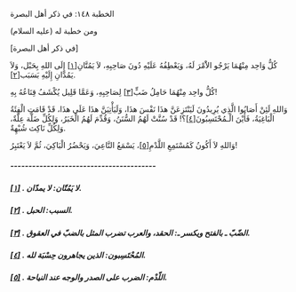   الخطبة  ١٤٨: في ذكر أهل البصرة	

ومن خطبة له (عليه السلام)

[في ذكر أهل البصرة]

كُلُّ وَاحِد مِنْهُمَا يَرْجُو الاَْمْرَ لَهُ، وَيَعْطِفُهُ عَلَيْهِ دُونَ صَاحِبِهِ، لاَ يَمُتَّانِ[[١\]](https://arabic.balaghah.net/node/612#_ftn1) إِلَى اللهِ بِحَبْل، وَلاَ يَمُدَّانِ إِلَيْهِ بَسَبَب[[٢\]](https://arabic.balaghah.net/node/612#_ftn2).

كُلُّ واحِد مِنْهُمَا حَامِلُ ضَبٍّ[[٣\]](https://arabic.balaghah.net/node/612#_ftn3) لِصَاحِبِهِ، وَعَمَّا قَلِيل يُكْشَفُ قِنَاعُهُ بِهِ!

وَاللهِ لَئِنْ أَصَابُوا الَّذِي يُرِيدُونَ لَيَنْتَزِعَنَّ هذَا نَفْسَ هذَا، وَلَيَأْتِيَنَّ هذَا عَلَى هذَا، قَدْ قَامَتِ  الْفِئَةُ الْبَاغِيَةُ، فَأَيْنَ الْـمُحْتَسِبُونَ[[٤\]](https://arabic.balaghah.net/node/612#_ftn4)؟! قَدْ سُنَّتْ لَهُمُ السُّنَنُ، وَقُدِّمَ لَهُمُ الْخَبَرُ، وَلِكُلِّ ضَلَّة عِلَّةٌ، وَلِكُلِّ نَاكِث شُبْهِةٌ.

وَاللهِ لاَ أَكُونُ كَمُسْتَمِعِ اللَّدْمِ[[٥\]](https://arabic.balaghah.net/node/612#_ftn5)، يَسْمَعُ النَّاعِيَ، وَيَحْضُرُ الْبَاكِيَ، ثُمَّ لاَ يَعْتَبِرُ!

##### ----------------------------------------

##### [[١\]](https://arabic.balaghah.net/node/612#_ftnref1) . لا يَمُتّان: لا يمدّان.

##### [[٢\]](https://arabic.balaghah.net/node/612#_ftnref2) . السبب: الحبل.

##### [[٣\]](https://arabic.balaghah.net/node/612#_ftnref3) . الضّبّ ـ بالفتح ويكسر ـ: الحقد، والعرب تضرب المثل بالضبّ في العقوق.

##### [[٤\]](https://arabic.balaghah.net/node/612#_ftnref4) . المُحْتَسِبون: الذين يجاهرون حِسْبَة لله.

##### [[٥\]](https://arabic.balaghah.net/node/612#_ftnref5) . اللّدْم: الضرب على الصدر والوجه عند النياحة. 
